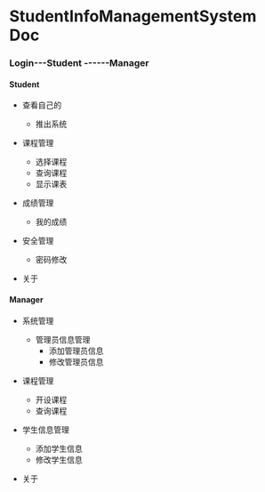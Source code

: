 # StudentInfoManagementSystem Doc


### Login---Student ------Manager


#### Student
* 查看自己的
  * 推出系统
* 课程管理
  * 选择课程
  * 查询课程
  * 显示课表

* 成绩管理
  * 我的成绩
* 安全管理
  * 密码修改
* 关于

#### Manager
* 系统管理
  * 管理员信息管理
    * 添加管理员信息
    * 修改管理员信息
* 课程管理
  * 开设课程
  * 查询课程

* 学生信息管理
  * 添加学生信息
  * 修改学生信息

* 关于





